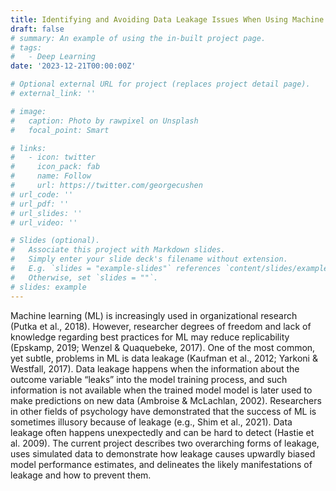 ```yaml
---
title: Identifying and Avoiding Data Leakage Issues When Using Machine Learning in Organizational Research
draft: false
# summary: An example of using the in-built project page.
# tags:
#   - Deep Learning
date: '2023-12-21T00:00:00Z'

# Optional external URL for project (replaces project detail page).
# external_link: ''

# image:
#   caption: Photo by rawpixel on Unsplash
#   focal_point: Smart

# links:
#   - icon: twitter
#     icon_pack: fab
#     name: Follow
#     url: https://twitter.com/georgecushen
# url_code: ''
# url_pdf: ''
# url_slides: ''
# url_video: ''

# Slides (optional).
#   Associate this project with Markdown slides.
#   Simply enter your slide deck's filename without extension.
#   E.g. `slides = "example-slides"` references `content/slides/example-slides.md`.
#   Otherwise, set `slides = ""`.
# slides: example
---
```


Machine learning (ML) is increasingly used in organizational research (Putka et al., 2018). However, researcher degrees of freedom and lack of knowledge regarding best practices for ML may reduce replicability (Epskamp, 2019; Wenzel & Quaquebeke, 2017). One of the most common, yet subtle, problems in ML is data leakage (Kaufman et al., 2012; Yarkoni & Westfall, 2017). Data leakage happens when the information about the outcome variable “leaks” into the model training process, and such information is not available when the trained model model is later used to make predictions on new data (Ambroise & McLachlan, 2002). Researchers in other fields of psychology have demonstrated that the success of ML is sometimes illusory because of leakage (e.g., Shim et al., 2021). Data leakage often happens unexpectedly and can be hard to detect (Hastie et al. 2009). The current project describes two overarching forms of leakage, uses simulated data to demonstrate how leakage causes upwardly biased model performance estimates, and delineates the likely manifestations of leakage and how to prevent them.